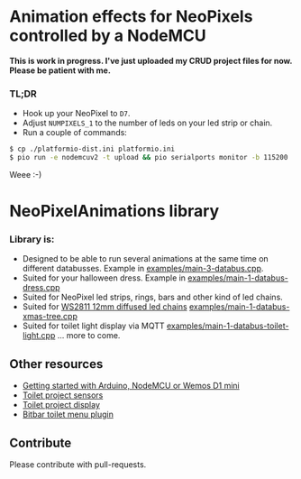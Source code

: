 # Animation effects for NeoPixels controlled by a NodeMCU

__This is work in progress. I've just uploaded my CRUD project files for now. Please be patient with me.__

### TL;DR

* Hook up your NeoPixel to `D7`.
* Adjust `NUMPIXELS_1` to the number of leds on your led strip or chain.
* Run a couple of commands:
```bash
$ cp ./platformio-dist.ini platformio.ini
$ pio run -e nodemcuv2 -t upload && pio serialports monitor -b 115200
```

Weee :-)


# NeoPixelAnimations library

### Library is:

* Designed to be able to run several animations at the same time on different databusses. Example in [examples/main-3-databus.cpp](examples/main-3-databus.cpp).
* Suited for your halloween dress. Example in [examples/main-1-databus-dress.cpp](examples/main-1-databus-dress.cpp)
* Suited for NeoPixel led strips, rings, bars and other kind of led chains.
* Suited for [WS2811 12mm diffused led chains](https://www.aliexpress.com/item/50-Pcs-string-12mm-WS2811-2811-IC-RGB-LED-Pixels-Module-String-Light-Black-Wire-cable/1854864234.html?spm=2114.13010608.0.0.N5H7Hk)  [examples/main-1-databus-xmas-tree.cpp](examples/main-1-databus-xmas-tree.cpp)
* Suited for toilet light display via MQTT [examples/main-1-databus-toilet-light.cpp](examples/main-1-databus-toilet-light.cpp)
... more to come.


## Other resources

* [Getting started with Arduino, NodeMCU or Wemos D1 mini](https://github.com/5orenso/arduino-getting-started)
* [Toilet project sensors](https://github.com/5orenso/nodemcu-mqtt-toilet-project)
* [Toilet project display](https://github.com/5orenso/nodemcu-mqtt-toilet-project-display)
* [Bitbar toilet menu plugin](https://github.com/TeliaSoneraNorge/iot-hackaton-toilet-u1-bitbar)


## Contribute

Please contribute with pull-requests.
